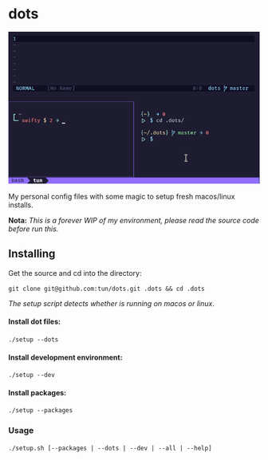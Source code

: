 # dots

![Screenshot](screenshot.png)

My personal config files with some magic to setup fresh macos/linux installs.

**Nota:** *This is a forever WIP of my environment, please read the source code before run this.*

## Installing

Get the source and cd into the directory:
```
git clone git@github.com:tun/dots.git .dots && cd .dots
```

_The setup script detects whether is running on macos or linux_.

#### Install dot files:
```
./setup --dots
```

#### Install development environment:
```
./setup --dev 
```

#### Install packages:
```
./setup --packages 
```
### Usage
```
./setup.sh [--packages | --dots | --dev | --all | --help]
```

